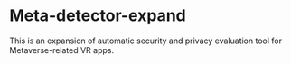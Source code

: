 # Meta-detector-expand
This is an expansion of automatic security and privacy evaluation tool for Metaverse-related VR apps.
